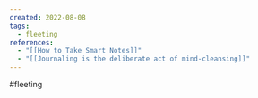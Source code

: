 ```yaml
---
created: 2022-08-08
tags:
  - fleeting
references:
  - "[[How to Take Smart Notes]]"
  - "[[Journaling is the deliberate act of mind-cleansing]]"
---
```


#fleeting 